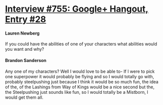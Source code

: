 # [Interview #755: Google+ Hangout, Entry #28](https://www.theoryland.com/intvmain.php?i=755#28)

#### Lauren Newberg

If you could have the abilities of one of your characters what abilities would you want and why?

#### Brandon Sanderson

Any one of my characters? Well I would love to be able to- If I were to pick one superpower it would probably be flying and so I would totally go with, probably steelpushing just because I think it would be so much fun, the idea of the, of the Lashings from Way of Kings would be a nice second but the, the Steelpushing just sounds like fun, so I would totally be a Mistborn, I would get them all.


